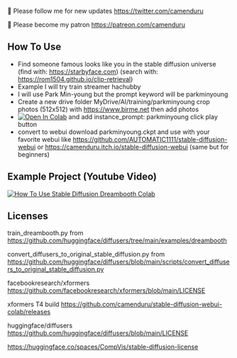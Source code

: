 🐣 Please follow me for new updates https://twitter.com/camenduru

🤑 Please become my patron https://patreon.com/camenduru

## How To Use
- Find someone famous looks like you in the stable diffusion universe (find with: https://starbyface.com) (search with: https://rom1504.github.io/clip-retrieval)
- Example I will try train streamer hachubby 
- I will use Park Min-young but the prompt keyword will be parkminyoung
- Create a new drive folder MyDrive/AI/training/parkminyoung crop photos (512x512) with https://www.birme.net then add photos
- [![Open In Colab](https://colab.research.google.com/assets/colab-badge.svg)](https://colab.research.google.com/github/camenduru/stable-diffusion-dreambooth-colab/blob/main/stable-diffusion-dreambooth_colab.ipynb) and add instance_prompt: parkminyoung click play button
- convert to webui download parkminyoung.ckpt and use with your favorite webui like https://github.com/AUTOMATIC1111/stable-diffusion-webui or https://camenduru.itch.io/stable-diffusion-webui (same but for beginners)

## Example Project (Youtube Video)
[![How To Use Stable Diffusion Dreambooth Colab](https://i.imgur.com/fDgkaP0.jpg)](https://www.youtube.com/watch?v=5dK1altO4Qw)

## Licenses

train_dreambooth.py from https://github.com/huggingface/diffusers/tree/main/examples/dreambooth

convert_diffusers_to_original_stable_diffusion.py from https://github.com/huggingface/diffusers/blob/main/scripts/convert_diffusers_to_original_stable_diffusion.py

facebookresearch/xformers
https://github.com/facebookresearch/xformers/blob/main/LICENSE

xformers T4 build
https://github.com/camenduru/stable-diffusion-webui-colab/releases

huggingface/diffusers
https://github.com/huggingface/diffusers/blob/main/LICENSE

https://huggingface.co/spaces/CompVis/stable-diffusion-license
